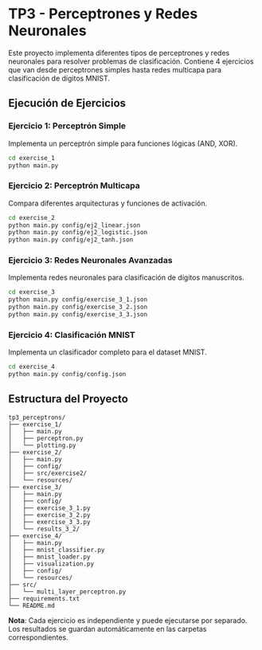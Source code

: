 # TP3 - Perceptrones y Redes Neuronales

Este proyecto implementa diferentes tipos de perceptrones y redes neuronales para resolver problemas de clasificación. Contiene 4 ejercicios que van desde perceptrones simples hasta redes multicapa para clasificación de dígitos MNIST.

##  Ejecución de Ejercicios

### **Ejercicio 1: Perceptrón Simple**
Implementa un perceptrón simple para funciones lógicas (AND, XOR).

```bash
cd exercise_1
python main.py
```

### **Ejercicio 2: Perceptrón Multicapa**
Compara diferentes arquitecturas y funciones de activación.

```bash
cd exercise_2
python main.py config/ej2_linear.json
python main.py config/ej2_logistic.json
python main.py config/ej2_tanh.json
```

### **Ejercicio 3: Redes Neuronales Avanzadas**
Implementa redes neuronales para clasificación de dígitos manuscritos.

```bash
cd exercise_3
python main.py config/exercise_3_1.json
python main.py config/exercise_3_2.json
python main.py config/exercise_3_3.json
```

### **Ejercicio 4: Clasificación MNIST**
Implementa un clasificador completo para el dataset MNIST.

```bash
cd exercise_4
python main.py config/config.json
```

## Estructura del Proyecto

```
tp3_perceptrons/
├── exercise_1/                 
│   ├── main.py
│   ├── perceptron.py
│   └── plotting.py
├── exercise_2/                  
│   ├── main.py
│   ├── config/
│   ├── src/exercise2/
│   └── resources/
├── exercise_3/                  
│   ├── main.py
│   ├── config/
│   ├── exercise_3_1.py
│   ├── exercise_3_2.py
│   ├── exercise_3_3.py
│   └── results_3_2/
├── exercise_4/                  
│   ├── main.py
│   ├── mnist_classifier.py
│   ├── mnist_loader.py
│   ├── visualization.py
│   ├── config/
│   └── resources/
├── src/
│   └── multi_layer_perceptron.py
├── requirements.txt
└── README.md
```

**Nota**: Cada ejercicio es independiente y puede ejecutarse por separado. Los resultados se guardan automáticamente en las carpetas correspondientes.
